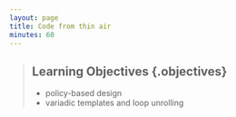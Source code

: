 ```yaml
---
layout: page
title: Code from thin air
minutes: 60
---
```


> ## Learning Objectives {.objectives}
>
> * policy-based design
> * variadic templates and loop unrolling

